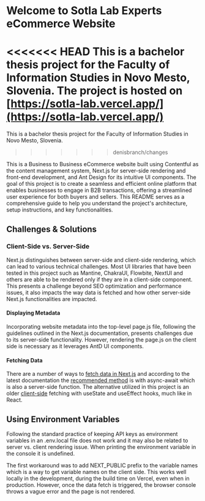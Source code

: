 # Welcome to Sotla Lab Experts eCommerce Website

<<<<<<< HEAD
This is a bachelor thesis project for the Faculty of Information Studies in Novo Mesto, Slovenia. The project is hosted on [https://sotla-lab.vercel.app/](https://sotla-lab.vercel.app/)
=======
This is a bachelor thesis project for the Faculty of Information Studies in Novo Mesto, Slovenia.
>>>>>>> denisbranch/changes

This is a Business to Business eCommerce website built using Contentful as the content management system, Next.js for server-side rendering and front-end development, and Ant Design for its intuitive UI components. The goal of this project is to create a seamless and efficient online platform that enables businesses to engage in B2B transactions, offering a streamlined user experience for both buyers and sellers. This README serves as a comprehensive guide to help you understand the project's architecture, setup instructions, and key functionalities.

## Challenges & Solutions

### Client-Side vs. Server-Side

Next.js distinguishes between server-side and client-side rendering, which can lead to various technical challenges. Most UI libraries that have been tested in this project such as Mantine, ChakraUI, Flowbite, NextUI and others are able to be rendered only if they are in a client-side component. This presents a challenge beyond SEO optimization and performance issues, it also impacts the way data is fetched and how other server-side Next.js functionalities are impacted.

#### Displaying Metadata

Incorporating website metadata into the top-level page.js file, following the guidelines outlined in the Next.js documentation, presents challenges due to its server-side functionality. However, rendering the page.js on the client side is necessary as it leverages AntD UI components.

#### Fetching Data

There are a number of ways to [fetch data in Next.js](https://medium.com/@brianridolcedev/every-possible-way-to-fetch-data-in-next-js-a569a816784a) and according to the latest documentation the [recommended method](https://nextjs.org/docs/app/building-your-application/data-fetching/fetching) is with async-await which is also a server-side function. The alternative utilized in this project is an older [client-side](https://nextjs.org/docs/pages/building-your-application/data-fetching/client-side) fetching with useState and useEffect hooks, much like in React.

## Using Environment Variables

Following the standard practice of keeping API keys as environment variables in an .env.local file does not work and it may also be related to server vs. client rendering issue. When printing the environment variable in the console it is undefined.

The first workaround was to add NEXT_PUBLIC prefix to the variable names which is a way to get variable names on the client side. This works well locally in the development, during the build time on Vercel, even when in production. However, once the data fetch is triggered, the browser console throws a vague error and the page is not rendered.
